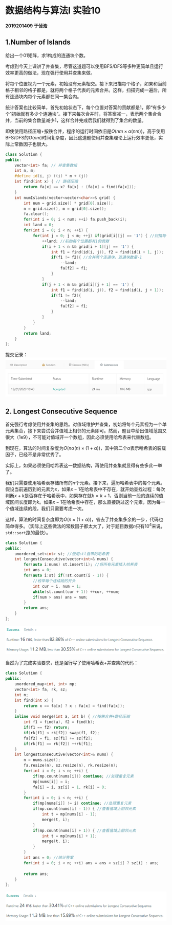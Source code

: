# 数据结构与算法I 实验10

**2019201409 于倬浩**



## 1.Number of Islands

给出一个01矩阵，求1构成的连通块个数。

考虑到今天上课讲了并查集，尽管这道题可以使用BFS/DFS等多种更简单且运行效率更高的做法，现在强行使用并查集来做。

将每个位置视为一个元素，初始没有元素相交。接下来扫描每个格子，如果和当前格子相邻的格子都是，就将两个格子代表的元素合并。这样，扫描完成一遍后，所有连通块内每个元素都在同一集合内。

统计答案也比较简单，首先初始状态下，每个位置对答案的贡献都是1，即“有多少个1初始就有多少个连通块”。接下来每次合并时，将答案减一，表示两个集合合并，当前的集合数量减少1，这样合并完成后我们就得到了集合的数量。

即使使用路径压缩+按秩合并，程序的运行时间依旧是$O(nm \times \alpha(nm))$，高于使用BFS/DFS的$O(nm)$时间复杂度，因此这道题使用并查集理论上运行效率更低，实际上常数因子也很大。

```c++
class Solution {
public:
    vector<int> fa; // 并查集数组
    int n, m;
    #define id(i, j) ((i) * m + (j))
    int find(int x) { // 路径压缩
        return fa[x] == x? fa[x] : (fa[x] = find(fa[x]));
    }
    int numIslands(vector<vector<char>>& grid) {
        int num = grid.size() * grid[0].size();
        n = grid.size(), m = grid[0].size();
        fa.clear();
        for(int i = 0; i < num; ++i) fa.push_back(i);
        int land = 0;
        for(int i = 0; i < n; ++i) {
            for(int j = 0; j < m; ++j) if(grid[i][j] == '1') { //扫描每个1
                ++land; //初始每个位置都有1的贡献
                if(i + 1 < n && grid[i + 1][j] == '1') {
                    int f1 = find(id(i, j)), f2 = find(id(i + 1, j));
                    if(f1 != f2){ //合并两个连通块，连通块数量-1
                        --land;
                        fa[f2] = f1;
                    }
                }
                if(j + 1 < m && grid[i][j + 1] == '1') {
                    int f1 = find(id(i, j)), f2 = find(id(i, j + 1));
                    if(f1 != f2){
                        --land;
                        fa[f2] = f1;
                    }
                }
            }
        }
        return land;
    }
};
```

提交记录：![image-20201223155127170](ds-10.assets/image-20201223155127170.png)



## 2. Longest Consecutive Sequence

首先强行考虑使用并查集的思路。对值域维护并查集，初始将每个元素视为一个单元素集合，接下来尝试合并值域上相邻的元素即可。然而，题目中给出值域范围又很大（1e9），不可能对值域开一个数组，因此必须使用哈希表来代替数组。

到现在，算法的时间复杂度为$O(n\alpha(n) \times (1 + \alpha))$，其中第二个$\alpha$表示哈希表的装载因子，已经不是非常优秀了。

实际上，如果必须使用哈希表这一数据结构，再使用并查集就显得有些多此一举了。

我们只需要使用哈希表存储所有的$n$个元素。接下来，遍历哈希表中的每个元素。假设当前遍历到的元素为$x$，如果$x-1$在哈希表中不存在，就开始查找过程：每次判断$x+k$是否存在于哈希表中，如果存在就$k = k + 1$，否则当前一段的连续的值域区间长度即为$k$。如果$x-1$在哈希表中存在，那么直接跳过这个元素，因为每一个值域连续的段，我们只需要考虑一次。

这样，算法的时间复杂度即为$O(n\times(1 + \alpha))$，省去了并查集多余的一步，代码也简单得多。（实际上这些做法的常数因子都太大了，对于题目数据$n$只有$10^4$来说，`std::sort`跑的最快）。

```c++
class Solution {
public:
    unordered_set<int> st; //使用stl自带的哈希表
    int longestConsecutive(vector<int>& nums) {
        for(auto i:nums) st.insert(i); //将所有元素插入哈希表
        int ans = 0;
        for(auto i:st) if(!st.count(i - 1)) {
            //枚举每个连续段的开头
            int cur = i, num = 1;
            while(st.count(cur + 1)) ++cur, ++num;
            if(num > ans) ans = num;
        }
        return ans;
    }
};
```

![image-20201223165219499](ds-10.assets/image-20201223165219499.png)

当然为了完成实验要求，还是强行写了使用哈希表+并查集的代码：

```c++
class Solution {
public:
    unordered_map<int, int> mp;
    vector<int> fa, rk, sz;
    int n;
    int find(int x) {
        return x == fa[x] ? x : fa[x] = find(fa[x]);
    }
    inline void merge(int a, int b) { //按秩合并+路径压缩
        int f1 = find(a), f2 = find(b);
        if(f1 == f2) return;
        if(rk[f1] < rk[f2]) swap(f1, f2);
        fa[f2] = f1, sz[f1] += sz[f2];
        if(rk[f1] == rk[f2]) ++rk[f1];
    }
    int longestConsecutive(vector<int>& nums) {
        n = nums.size();
        fa.resize(n), sz.resize(n), rk.resize(n);
        for(int i = 0; i < n; ++i) {
            if(mp.count(nums[i])) continue; //处理重复元素
            mp[nums[i]] = i;
            fa[i] = i, sz[i] = 1, rk[i] = 0;
        }
        for(int i = 0; i < n; ++i) {
            if(mp[nums[i]] != i) continue; //处理重复元素
            if(mp.count(nums[i] - 1)) { //查看值域上相邻元素
                int t = mp[nums[i] - 1];
                merge(t, i);
            }
            if(mp.count(nums[i] + 1)) { //查看值域上相邻元素
                int t = mp[nums[i] + 1];
                merge(t, i);
            }
        }
        int ans = 0; //统计答案
        for(int i = 0; i < n; ++i) ans = ans < sz[i] ? sz[i] : ans;
        
        return ans;
    }
};
```



![image-20201223165131661](ds-10.assets/image-20201223165131661.png)